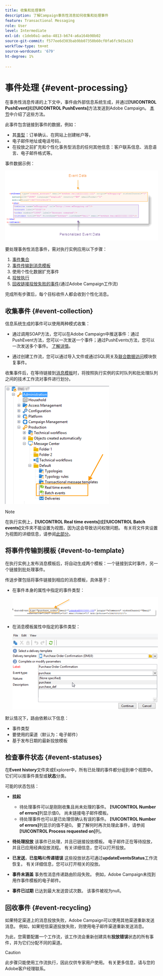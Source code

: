 ```yaml
---
title: 收集和处理事件
description: 了解Campaign事务性消息如何收集和处理事件
feature: Transactional Messaging
role: User
level: Intermediate
exl-id: c1deb0a1-aeba-4813-b674-a6a164b98b02
source-git-commit: f577ee6d303bab9bb07350b60cf0fa6fc9d3a163
workflow-type: tm+mt
source-wordcount: '679'
ht-degree: 1%

---
```


# 事件处理 {#event-processing}

在事务性消息传递的上下文中，事件由外部信息系统生成，并通过&#x200B;**[!UICONTROL PushEvent]**&#x200B;和&#x200B;**[!UICONTROL PushEvents]**&#x200B;方法发送到Adobe Campaign。 [本节](event-description.md)中介绍了这些方法。

此事件包含链接到事件的数据，例如：

* 其[类型](transactional.md#create-event-types)：订单确认、在网站上创建帐户等，
* 电子邮件地址或电话号码，
* 在投放之前扩充和个性化事务型消息的任何其他信息：客户联系信息、消息语言、电子邮件格式等。

事件数据示例：

![](assets/mc-event-request.png)

要处理事务性消息事件，需对执行实例应用以下步骤：

1. [事件集合](#event-collection)
1. [事件传输到消息模板](#routing-towards-a-template)
1. 使用个性化数据扩充事件
1. [投放执行](delivery-execution.md)
1. [回收链接投放失败的事件](#event-recycling)(通过Adobe Campaign工作流)

完成所有步骤后，每个目标收件人都会收到个性化消息。

## 收集事件 {#event-collection}

信息系统生成的事件可以使用两种模式收集：

* 通过调用SOAP方法，您可以在Adobe Campaign中推送事件：通过PushEvent方法，您可以一次发送一个事件；通过PushEvents方法，您可以一次发送多个事件。 [了解详情](event-description.md)。

* 通过创建工作流，您可以通过导入文件或通过SQL网关及[联合数据访问](../connect/fda.md)模块恢复事件。

收集事件后，在等待链接到[消息模板](transactional-template.md)时，将按照执行实例的实时队列和批处理队列之间的技术工作流对事件进行划分。

![](assets/mc-event-queues.png)

>[!NOTE]
>
>在执行实例上，**[!UICONTROL Real time events]**&#x200B;或&#x200B;**[!UICONTROL Batch events]**&#x200B;文件夹不能设置为视图，因为这会导致访问权限问题。 有关将文件夹设置为视图的详细信息，请参阅[此部分](../audiences/folders-and-views.md#turn-a-folder-to-a-view)。

## 将事件传输到模板 {#event-to-template}

在执行实例上发布消息模板后，将自动生成两个模板：一个链接到实时事件，另一个链接到批处理事件。

传送步骤包括将事件链接到相应的消息模板，具体基于：

* 在事件本身的属性中指定的事件类型：

  ![](assets/event-type-sample.png)

* 在消息模板属性中指定的事件类型：

  ![](assets/event-type-select.png)

默认情况下，路由依赖以下信息：

* 事件类型
* 要使用的渠道（默认为：电子邮件）
* 基于发布日期的最新投放模板

## 检查事件状态 {#event-statuses}

在&#x200B;**Event history**&#x200B;文件夹或Explorer中，所有已处理的事件都分组到单个视图中。 它们可以按事件类型或&#x200B;**状态**&#x200B;分类。

可能的状态包括：

* **挂起**

   * 待处理事件可以是刚刚收集且尚未处理的事件。 **[!UICONTROL Number of errors]**&#x200B;列显示值0。 尚未链接电子邮件模板。
   * 待处理事件也可以是已处理但确认有误的事件。 **[!UICONTROL Number of errors]**&#x200B;列显示的值不是0。 要了解何时再次处理此事件，请参阅&#x200B;**[!UICONTROL Process requested on]**&#x200B;列。

* **待处理投放**
该事件已处理，并且已链接投放模板。 电子邮件正在等待投放，并且已应用经典投放流程。 有关详细信息，您可以打开投放。
* **已发送**，**已忽略**&#x200B;和&#x200B;**传递错误**
这些投放状态可通过**updateEventsStatus**&#x200B;工作流恢复。 有关详细信息，您可以打开相关的投放。
* **事件未涵盖**
事务性消息传递路由阶段失败。 例如，Adobe Campaign未找到用作事件模板的电子邮件。
* **事件已过期**
已达到最大发送尝试次数。 该事件被视为null。

## 回收事件 {#event-recycling}

如果特定渠道上的消息投放失败，Adobe Campaign可以使用其他渠道重新发送消息。 例如，如果短信渠道投放失败，则使用电子邮件渠道重新发送消息。

为此，您需要配置一个工作流，该工作流会重新创建具有&#x200B;**投放错误**&#x200B;状态的所有事件，并为它们分配不同的渠道。

>[!CAUTION]
>
>此步骤只能使用工作流执行，因此仅供专家用户使用。 有关更多信息，请与您的Adobe客户经理联系。
